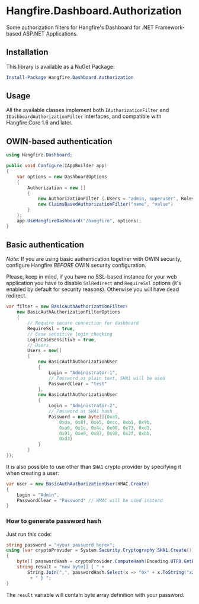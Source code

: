 Hangfire.Dashboard.Authorization
================================

Some authorization filters for Hangfire's Dashboard for .NET Framework-based ASP.NET Applications.

Installation
-------------

This library is available as a NuGet Package:

```powershell
Install-Package Hangfire.Dashboard.Authorization
```

Usage
------

All the available classes implement both `IAuthorizationFilter` and `IDashboardAuthorizationFilter` interfaces, and compatible with Hangfire.Core 1.6 and later.

## OWIN-based authentication

```csharp
using Hangfire.Dashboard;

public void Configure(IAppBuilder app)
{
    var options = new DashboardOptions
    {
        Authorization = new [] 
        {
            new AuthorizationFilter { Users = "admin, superuser", Roles = "advanced" },
            new ClaimsBasedAuthorizationFilter("name", "value")
        }
    };
    app.UseHangfireDashboard("/hangfire", options);
}
```

## Basic authentication

 *Note:* If you are using basic authentication together with OWIN security, configure Hangfire *BEFORE* OWIN security configuration.
 
Please, keep in mind, if you have no SSL-based instance for your web application you have to disable `SslRedirect` and `RequireSsl` options (it's enabled by default for security reasons). Otherwise you will have dead redirect.

```csharp
var filter = new BasicAuthAuthorizationFilter(
    new BasicAuthAuthorizationFilterOptions
    {
        // Require secure connection for dashboard
        RequireSsl = true,
        // Case sensitive login checking
        LoginCaseSensitive = true,
        // Users
        Users = new[]
        {
            new BasicAuthAuthorizationUser
            {
                Login = "Administrator-1",
                // Password as plain text, SHA1 will be used
                PasswordClear = "test"
            },
            new BasicAuthAuthorizationUser
            {
                Login = "Administrator-2",
                // Password as SHA1 hash
                Password = new byte[]{0xa9,
                    0x4a, 0x8f, 0xe5, 0xcc, 0xb1, 0x9b,
                    0xa6, 0x1c, 0x4c, 0x08, 0x73, 0xd3,
                    0x91, 0xe9, 0x87, 0x98, 0x2f, 0xbb,
                    0xd3}
            }
        }
});
```

It is also possible to use other than `SHA1` crypto provider by specifying it when creating a user:

```csharp
var user = new BasicAuthAuthorizationUser(HMAC.Create)
{
    Login = "Admin",
    PasswordClear = "Password" // HMAC will be used instead
}
```

### How to generate password hash

Just run this code:

```csharp
string password = "<your password here>";
using (var cryptoProvider = System.Security.Cryptography.SHA1.Create())
{
    byte[] passwordHash = cryptoProvider.ComputeHash(Encoding.UTF8.GetBytes(password));
    string result = "new byte[] { " + 
        String.Join(",", passwordHash.Select(x => "0x" + x.ToString("x2")).ToArray())
         + " } ";
}
```

The `result` variable will contain byte array definition with your password.
